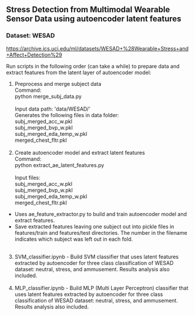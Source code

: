 ## Stress Detection from Multimodal Wearable Sensor Data using autoencoder latent features
### Dataset: WESAD 
https://archive.ics.uci.edu/ml/datasets/WESAD+%28Wearable+Stress+and+Affect+Detection%29


Run scripts in the following order (can take a while) to prepare data and extract features from the latent layer of autoencoder model: </br>
1. Preprocess and merge subject data
</br>Command: <br>
python merge_subj_data.py
</br></br>
Input data path: 'data/WESAD/'</br>
Generates the following files in data folder:</br>
subj_merged_acc_w.pkl</br>
subj_merged_bvp_w.pkl</br>
subj_merged_eda_temp_w.pkl</br>
merged_chest_fltr.pkl</br></br>
2. Create autoencoder model and extract latent features
</br>Command: </br>
python extract_ae_latent_features.py
</br></br>
Input files:<br>
subj_merged_acc_w.pkl</br>
subj_merged_bvp_w.pkl</br>
subj_merged_eda_temp_w.pkl</br>
merged_chest_fltr.pkl</br>
  - Uses ae_feature_extractor.py to build and train autoencoder model and extract features. </br>
  - Save extracted features leaving one subject out into pickle files in features/train and features/test directories. The number in the filename indicates which subject was left out in each fold.</br></br>
3. SVM_classifier.ipynb - Build SVM classifier that uses latent features extracted by autoencoder for three class classification of WESAD dataset: neutral, stress, and ammusement. Results analysis also included.</br></br>
4. MLP_classifier.ipynb - Build MLP (Multi Layer Perceptron) classifier that uses latent features extracted by autoencoder for three class classification of WESAD dataset: neutral, stress, and ammusement. Results analysis also included.




